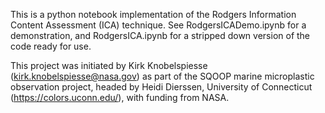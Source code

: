 This is a python notebook implementation of the Rodgers Information Content Assessment (ICA) technique. See RodgersICADemo.ipynb for a demonstration, and RodgersICA.ipynb for a stripped down version of the code ready for use.

This project was initiated by Kirk Knobelspiesse (kirk.knobelspiesse@nasa.gov) as part of the SQOOP marine microplastic observation project, headed by Heidi Dierssen, University of Connecticut (https://colors.uconn.edu/), with funding from NASA.  
